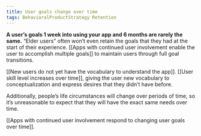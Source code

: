 ```yaml
---
title: User goals change over time
tags: BehavioralProductStrategy Retention
---
```

**A user’s goals 1 week into using your app and 6 months are rarely the same.** “Elder users” often won’t even retain the goals that they had at the start of their experience. [[Apps with continued user involvement enable the user to accomplish multiple goals]] to maintain users through full goal transitions.

[[New users do not yet have the vocabulary to understand the app]]. [[User skill level increases over time]], giving the user new vocabulary to conceptualization and express desires that they didn’t have before.

Additionally, people’s life circumstances will change over periods of time, so it’s unreasonable to expect that they will have the exact same needs over time.

[[Apps with continued user involvement respond to changing user goals over time]].
